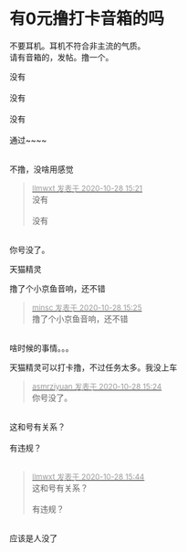 # 有0元撸打卡音箱的吗


不要耳机。耳机不符合非主流的气质。<br />
请有音箱的，发帖。撸一个。<br />


没有<br />
<br />
没有<br />
<br />
没有<br />
<br />
通过~~~~<br />
<br />
<img src="static/image/smiley/default/lol.gif" smilieid="12" border="0" alt="" /><img src="static/image/smiley/default/lol.gif" smilieid="12" border="0" alt="" /><img src="static/image/smiley/default/lol.gif" smilieid="12" border="0" alt="" />

不撸，没啥用感觉

<div class="quote"><blockquote><font size="2"><a href="https://www.hostloc.com/forum.php?mod=redirect&amp;goto=findpost&amp;pid=9364290&amp;ptid=759426" target="_blank"><font color="#999999">llmwxt 发表于 2020-10-28 15:21</font></a></font><br />
没有<br />
<br />
没有</blockquote></div><br />
你号没了。

天猫精灵 

撸了个小京鱼音响，还不错

<div class="quote"><blockquote><font size="2"><a href="https://www.hostloc.com/forum.php?mod=redirect&amp;goto=findpost&amp;pid=9364311&amp;ptid=759426" target="_blank"><font color="#999999">minsc 发表于 2020-10-28 15:25</font></a></font><br />
撸了个小京鱼音响，还不错</blockquote></div><br />
啥时候的事情。。。

天猫精灵可以打卡撸，不过任务太多。我没上车

<div class="quote"><blockquote><font size="2"><a href="https://www.hostloc.com/forum.php?mod=redirect&amp;goto=findpost&amp;pid=9364306&amp;ptid=759426" target="_blank"><font color="#999999">asmrziyuan 发表于 2020-10-28 15:24</font></a></font><br />
你号没了。</blockquote></div><br />
这和号有关系？<br />
<br />
有违规？<br />
<br />


<div class="quote"><blockquote><font size="2"><a href="https://www.hostloc.com/forum.php?mod=redirect&amp;goto=findpost&amp;pid=9364394&amp;ptid=759426" target="_blank"><font color="#999999">llmwxt 发表于 2020-10-28 15:44</font></a></font><br />
这和号有关系？<br />
<br />
有违规？</blockquote></div><br />
应该是人没了
